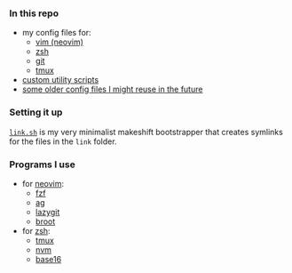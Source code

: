 ### In this repo

- my config files for:
  - [vim (neovim)](/link/init.vim)
  - [zsh](/link/home/.zshrc)
  - [git](/link/home/.gitconfig)
  - [tmux](/link/home/.tmux.conf)
- [custom utility scripts](/link/home/scripts)
- [some older config files I might reuse in the future](/old)

### Setting it up

[`link.sh`](/link.sh) is my very minimalist makeshift bootstrapper that creates symlinks for the files in the `link` folder.

### Programs I use

- for [neovim](https://github.com/neovim/neovim):
  - [fzf](https://github.com/junegunn/fzf)
  - [ag](https://github.com/ggreer/the_silver_searcher)
  - [lazygit](https://github.com/jesseduffield/lazygit)
  - [broot](https://github.com/Canop/broot)
- for [zsh](https://www.zsh.org/):
  - [tmux](https://github.com/tmux/tmux)
  - [nvm](https://github.com/nvm-sh/nvm)
  - [base16](https://github.com/chriskempson/base16)
